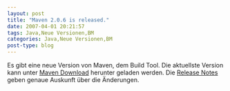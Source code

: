 ```yaml
---
layout: post
title: "Maven 2.0.6 is released."
date: 2007-04-01 20:21:57
tags: Java,Neue Versionen,BM
categories: Java,Neue Versionen,BM
post-type: blog
---
```

Es gibt eine neue Version von Maven, dem Build Tool. Die aktuellste Version kann unter <a href="http://maven.apache.org/download.html"  title="Maven Download">Maven Download</a> herunter geladen werden. Die <a href="http://maven.apache.org/release-notes.html"  title="Release Notes">Release Notes</a> geben genaue Auskunft über die Änderungen.
